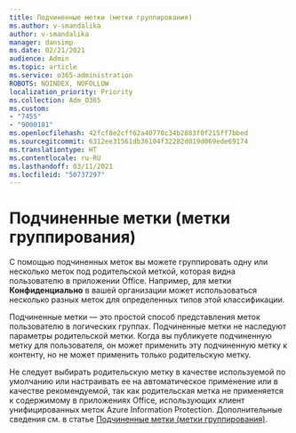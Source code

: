 ```yaml
---
title: Подчиненные метки (метки группирования)
ms.author: v-smandalika
author: v-smandalika
manager: dansimp
ms.date: 02/21/2021
audience: Admin
ms.topic: article
ms.service: o365-administration
ROBOTS: NOINDEX, NOFOLLOW
localization_priority: Priority
ms.collection: Adm_O365
ms.custom:
- "7455"
- "9000181"
ms.openlocfilehash: 42fcf8e2cff62a40770c34b2883f0f215ff7bbed
ms.sourcegitcommit: 6312ee31561db36104f32282d019d069ede69174
ms.translationtype: HT
ms.contentlocale: ru-RU
ms.lasthandoff: 03/11/2021
ms.locfileid: "50737297"
---
```

# <a name="sublabels-grouping-labels"></a>Подчиненные метки (метки группирования)

С помощью подчиненных меток вы можете группировать одну или несколько меток под родительской меткой, которая видна пользователю в приложении Office. Например, для метки **Конфиденциально** в вашей организации может использоваться несколько разных меток для определенных типов этой классификации.

Подчиненные метки — это простой способ представления меток пользователю в логических группах. Подчиненные метки не наследуют параметры родительской метки. Когда вы публикуете подчиненную метку для пользователя, он может применить эту подчиненную метку к контенту, но не может применить только родительскую метку.

Не следует выбирать родительскую метку в качестве используемой по умолчанию или настраивать ее на автоматическое применение или в качестве рекомендуемой, так как родительская метка не применяется к содержимому в приложениях Office, использующих клиент унифицированных меток Azure Information Protection. Дополнительные сведения см. в статье [Подчиненные метки (метки группирования)](https://docs.microsoft.com/microsoft-365/compliance/sensitivity-labels).